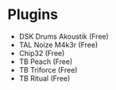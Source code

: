 # Plugins
* DSK Drums Akoustik (Free)
* TAL Noize M4k3r (Free)
* Chip32 (Free)
* TB Peach (Free)
* TB Triforce (Free)
* TB Ritual (Free)